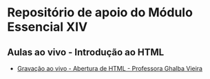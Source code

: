 # Repositório de apoio do Módulo Essencial XIV

## Aulas ao vivo - Introdução ao HTML

- [Gravação ao vivo - Abertura de HTML - Professora Ghalba Vieira](https://www.youtube.com/watch?v=kGr6QtnIZEU)
